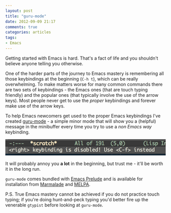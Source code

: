 ```yaml
---
layout: post
title: "guru-mode"
date: 2012-09-09 21:17
comments: true
categories: articles
tags:
- Emacs
---
```


Getting started with Emacs is hard. That's a fact of life and you
shouldn't believe anyone telling you otherwise.

One of the harder parts of the journey to Emacs mastery is remembering
all those keybindings at the beginning (`C-h t`), which can be really
overwhelming. To make matters worse for many common commands there are
two sets of keybindings - the Emacs ones (that are touch typing
friendly) and the popular ones (that typically involve the use of the
arrow keys). Most people never get to use the *proper* keybindings and
forever make use of the arrow keys.

To help Emacs newcomers get used to the proper Emacs keybindings I've
created [guru-mode](http://github.com/bbatsov/guru-mode) - a simple
minor mode that will show you a (helpful) message in the minibuffer
every time you try to use a *non Emacs way* keybinding.

![guru-mode](/images/articles/guru-mode.png)

It will probably annoy you **a lot** in the beginning, but trust me -
it'll be worth it in the long run.

`guru-mode` comes bundled with
[Emacs Prelude](http://github.com/bbatsov/prelude) and is available
for installation from [Marmalade](http://marmalade-repo.org) and [MELPA](http://melpa.milkbox.net).

P.S. True Emacs mastery cannot be achieved if you do not practice
touch typing; if you're doing hunt-and-peck typing you'd better fire up the
venerable `gtypist` before looking at `guru-mode`.
